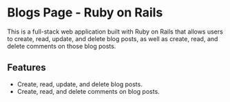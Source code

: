 # Blogs Page - Ruby on Rails

This is a full-stack web application built with Ruby on Rails that allows users to create, read, update, and delete blog posts, as well as create, read, and delete comments on those blog posts. 

## Features

- Create, read, update, and delete blog posts.
- Create, read, and delete comments on blog posts.
